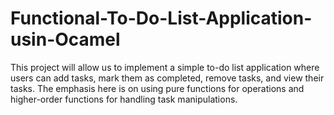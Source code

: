# Functional-To-Do-List-Application-usin-Ocamel
This project will allow us to implement a simple to-do list application where users can add tasks, mark them as completed, remove tasks, and view their tasks. The emphasis here is on using pure functions for operations and higher-order functions for handling task manipulations.
